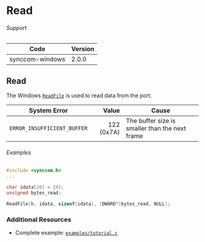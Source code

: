 # Read

###### Support
| Code | Version |
| ---- | ------- |
| synccom-windows | 2.0.0 |


## Read
The Windows [`ReadFile`](http://msdn.microsoft.com/en-us/library/windows/desktop/aa365467.aspx) is used to read data from the port.

| System Error | Value | Cause |
| ------------ | -----:| ----- |
| `ERROR_INSUFFICIENT_BUFFER` | 122 (0x7A) | The buffer size is smaller than the next frame |

###### Examples
```c
#include <synccom.h>
...

char idata[20] = {0};
unsigned bytes_read;

ReadFile(h, idata, sizeof(idata), (DWORD*)bytes_read, NULL);
```


### Additional Resources
- Complete example: [`examples/tutorial.c`](../examples/tutorial.c)